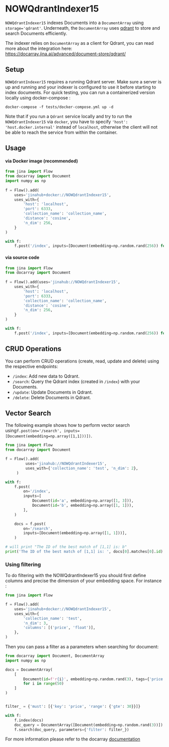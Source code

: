 # NOWQdrantIndexer15

`NOWQdrantIndexer15` indexes Documents into a `DocumentArray`  using `storage='qdrant'`. Underneath, the `DocumentArray`  uses 
 [qdrant](https://github.com/qdrant/qdrant) to store and search Documents efficiently. 

The indexer relies on `DocumentArray` as a client for Qdrant, you can read more about the integration here: 
https://docarray.jina.ai/advanced/document-store/qdrant/

## Setup
`NOWQdrantIndexer15` requires a running Qdrant server. Make sure a server is up and running and your indexer is configured 
to use it before starting to index documents. For quick testing, you can run a containerized version locally using 
docker-compose :

```shell
docker-compose -f tests/docker-compose.yml up -d
```


Note that if you run a `Qdrant` service locally and try to run the `NOWQdrantIndexer15` via `docker`, you 
have to specify `'host': 'host.docker.internal'` instead of `localhost`, otherwise the client will not be 
able to reach the service from within the container.

## Usage

#### via Docker image (recommended)

```python
from jina import Flow
from docarray import Document
import numpy as np
	
f = Flow().add(
    uses='jinahub+docker://NOWQdrantIndexer15',
    uses_with={
        'host': 'localhost',
        'port': 6333,
        'collection_name': 'collection_name',
        'distance': 'cosine',
        'n_dim': 256,
    }
)

with f:
    f.post('/index', inputs=[Document(embedding=np.random.rand(256)) for _ in range(3)])
```

#### via source code

```python
from jina import Flow
from docarray import Document
	
f = Flow().add(uses='jinahub://NOWQdrantIndexer15',
    uses_with={
        'host': 'localhost',
        'port': 6333,
        'collection_name': 'collection_name',
        'distance': 'cosine',
        'n_dim': 256,
    }
)

with f:
    f.post('/index', inputs=[Document(embedding=np.random.rand(256)) for _ in range(3)])
```



## CRUD Operations

You can perform CRUD operations (create, read, update and delete) using the respective endpoints:

- `/index`: Add new data to Qdrant. 
- `/search`: Query the Qdrant index (created in `/index`) with your Documents.
- `/update`: Update Documents in Qdrant.
- `/delete`: Delete Documents in Qdrant.


## Vector Search

The following example shows how to perform vector search using`f.post(on='/search', inputs=[Document(embedding=np.array([1,1]))])`.


```python
from jina import Flow
from docarray import Document

f = Flow().add(
         uses='jinahub://NOWQdrantIndexer15',
         uses_with={'collection_name': 'test', 'n_dim': 2},
     )

with f:
    f.post(
        on='/index',
        inputs=[
            Document(id='a', embedding=np.array([1, 3])),
            Document(id='b', embedding=np.array([1, 1])),
        ],
    )

    docs = f.post(
        on='/search',
        inputs=[Document(embedding=np.array([1, 1]))],
    )

# will print "The ID of the best match of [1,1] is: b"
print('The ID of the best match of [1,1] is: ', docs[0].matches[0].id)
```

### Using filtering
To do filtering with the NOWQdrantIndexer15 you should first define columns and precise the dimension of your embedding space.
For instance :

```python
from jina import Flow

f = Flow().add(
    uses='jinahub+docker://NOWQdrantIndexer15',
    uses_with={
        'collection_name': 'test',
        'n_dim': 3,
        'columns': [('price', 'float')],
    },
)


```

Then you can pass a filter as a parameters when searching for document:
```python
from docarray import Document, DocumentArray
import numpy as np

docs = DocumentArray(
    [
        Document(id=f'r{i}', embedding=np.random.rand(3), tags={'price': i})
        for i in range(50)
    ]
)


filter_ = {'must': [{'key': 'price', 'range': {'gte': 30}}]}

with f:
    f.index(docs)
    doc_query = DocumentArray([Document(embedding=np.random.rand(3))])
    f.search(doc_query, parameters={'filter': filter_})
```

For more information please refer to the docarray [documentation](https://docarray.jina.ai/advanced/document-store/qdrant/#vector-search-with-filter)